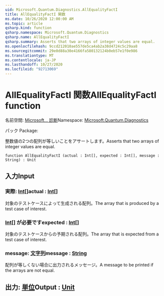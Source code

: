 ```yaml
---
uid: Microsoft.Quantum.Diagnostics.AllEqualityFactI
title: AllEqualityFactI 関数
ms.date: 10/26/2020 12:00:00 AM
ms.topic: article
qsharp.kind: function
qsharp.namespace: Microsoft.Quantum.Diagnostics
qsharp.name: AllEqualityFactI
qsharp.summary: Asserts that two arrays of integer values are equal.
ms.openlocfilehash: 9ccd212010ae557de5ca4ab2a38d4724c5c29aa8
ms.sourcegitcommit: 29e0d88a30e4166fa580132124b0eb57e1f0e986
ms.translationtype: MT
ms.contentlocale: ja-JP
ms.lasthandoff: 10/27/2020
ms.locfileid: "92713069"
---
```

# <a name="allequalityfacti-function"></a><span data-ttu-id="2a20b-102">AllEqualityFactI 関数</span><span class="sxs-lookup"><span data-stu-id="2a20b-102">AllEqualityFactI function</span></span>

<span data-ttu-id="2a20b-103">名前空間: [Microsoft... 診断](xref:Microsoft.Quantum.Diagnostics)</span><span class="sxs-lookup"><span data-stu-id="2a20b-103">Namespace: [Microsoft.Quantum.Diagnostics](xref:Microsoft.Quantum.Diagnostics)</span></span>

<span data-ttu-id="2a20b-104">パック [](https://nuget.org/packages/)</span><span class="sxs-lookup"><span data-stu-id="2a20b-104">Package: [](https://nuget.org/packages/)</span></span>


<span data-ttu-id="2a20b-105">整数値の2つの配列が等しいことをアサートします。</span><span class="sxs-lookup"><span data-stu-id="2a20b-105">Asserts that two arrays of integer values are equal.</span></span>

```qsharp
function AllEqualityFactI (actual : Int[], expected : Int[], message : String) : Unit
```


## <a name="input"></a><span data-ttu-id="2a20b-106">入力</span><span class="sxs-lookup"><span data-stu-id="2a20b-106">Input</span></span>

### <a name="actual--int"></a><span data-ttu-id="2a20b-107">実際: [Int](xref:microsoft.quantum.lang-ref.int)[]</span><span class="sxs-lookup"><span data-stu-id="2a20b-107">actual : [Int](xref:microsoft.quantum.lang-ref.int)[]</span></span>

<span data-ttu-id="2a20b-108">対象のテストケースによって生成される配列。</span><span class="sxs-lookup"><span data-stu-id="2a20b-108">The array that is produced by a test case of interest.</span></span>


### <a name="expected--int"></a><span data-ttu-id="2a20b-109">[Int](xref:microsoft.quantum.lang-ref.int)[] が必要です</span><span class="sxs-lookup"><span data-stu-id="2a20b-109">expected : [Int](xref:microsoft.quantum.lang-ref.int)[]</span></span>

<span data-ttu-id="2a20b-110">対象のテストケースからの予期される配列。</span><span class="sxs-lookup"><span data-stu-id="2a20b-110">The array that is expected from a test case of interest.</span></span>


### <a name="message--string"></a><span data-ttu-id="2a20b-111">message: [文字列](xref:microsoft.quantum.lang-ref.string)</span><span class="sxs-lookup"><span data-stu-id="2a20b-111">message : [String](xref:microsoft.quantum.lang-ref.string)</span></span>

<span data-ttu-id="2a20b-112">配列が等しくない場合に出力されるメッセージ。</span><span class="sxs-lookup"><span data-stu-id="2a20b-112">A message to be printed if the arrays are not equal.</span></span>



## <a name="output--unit"></a><span data-ttu-id="2a20b-113">出力: [単位](xref:microsoft.quantum.lang-ref.unit)</span><span class="sxs-lookup"><span data-stu-id="2a20b-113">Output : [Unit](xref:microsoft.quantum.lang-ref.unit)</span></span>

